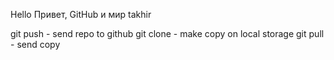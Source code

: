 Hello
Привет, GitHub и мир
takhir

git push - send repo to github
git clone - make copy on local storage
git pull - send copy